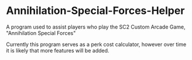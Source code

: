 # Annihilation-Special-Forces-Helper
A program used to assist players who play the SC2 Custom Arcade Game, "Annihilation Special Forces"

Currently this program serves as a perk cost calculator, however over time it is likely that more features will be added.
